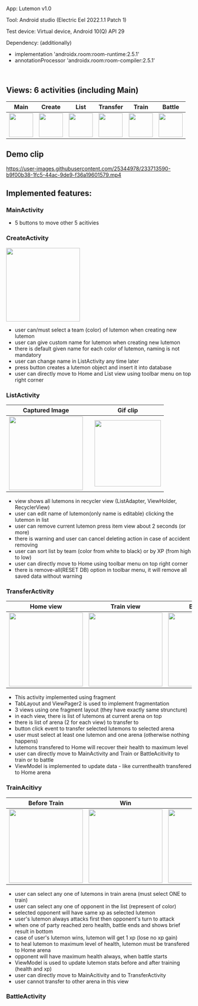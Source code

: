 App: Lutemon v1.0 

Tool: Android studio (Electric Eel 2022.1.1 Patch 1)

Test device: Virtual device, Android 10(Q) API 29


Dependency: (additionally) 
  - implementation 'androidx.room:room-runtime:2.5.1'
  - annotationProcessor 'androidx.room:room-compiler:2.5.1'


<br>

## Views: 6 activities (including Main)


|Main|Create|List|Transfer|Train|Battle|
|-|-|-|-|-|-|
|<kbd> <img src="https://user-images.githubusercontent.com/25344978/233714344-1e062f7f-5186-46a6-882a-f1947b7e99fc.png" width=65> </kbd>|<kbd> <img src="https://user-images.githubusercontent.com/25344978/233714388-0e88d0a6-a488-4372-8939-cdc81f0f938f.png" width=65> </kbd>|<kbd> <img src="https://user-images.githubusercontent.com/25344978/233714427-4ecbe079-ac9d-4573-b3b3-32ca8eba99c1.png" width=65> </kbd>|<kbd> <img src="https://user-images.githubusercontent.com/25344978/233714474-337f83e3-a14f-493c-9daf-014e5ba6f5c5.png" width=65> </kbd>|<kbd> <img src="https://user-images.githubusercontent.com/25344978/233714578-3587d739-6c30-4944-acca-92c8d4a71ead.png" width=65> </kbd>|<kbd> <img src="https://user-images.githubusercontent.com/25344978/233714519-1eb2884e-7959-4e0a-89d6-3c03b5d59743.png" width=65> </kbd>|



## Demo clip

https://user-images.githubusercontent.com/25344978/233713590-b9f00b38-1fc5-44ac-9de9-f36a19601579.mp4




## Implemented features:

### MainActivity 
   - 5 buttons to move other 5 acitivies


### CreateActivity

<kbd> <img src="https://user-images.githubusercontent.com/25344978/233714388-0e88d0a6-a488-4372-8939-cdc81f0f938f.png" width=200> </kbd>

   - user can/must select a team (color) of lutemon when creating new lutemon
   - user can give custom name for lutemon when creating new lutemon
   - there is default given name for each color of lutemon, naming is not mandatory 
   - user can change name in ListActivity any time later
   - press button creates a lutemon object and insert it into database
   - user can directly move to Home and List view using toolbar menu on top right corner


### ListActivity

|Captured Image||Gif clip|
|-|-|-|
|<kbd> <img src="https://user-images.githubusercontent.com/25344978/233714427-4ecbe079-ac9d-4573-b3b3-32ca8eba99c1.png" width=200> </kbd>| | <img src="https://user-images.githubusercontent.com/25344978/233719267-9fdf4561-a950-4757-9039-31fb4d3a944f.gif" width="180"> |

   - view shows all lutemons in recycler view (ListAdapter, ViewHolder, RecyclerView)
   - user can edit name of lutemon(only name is editable) clicking the lutemon in list 
   - user can remove current lutemon press item view about 2 seconds (or more)
   - there is warning and user can cancel deleting action in case of accident removing
   - user can sort list by team (color from white to black) or by XP (from high to low)
   - user can directly move to Home using toolbar menu on top right corner
   - there is remove-all(RESET DB) option in toolbar menu, it will remove all saved data without warning


### TransferActivity

|Home view|Train view|Battle view| 
|-|-|-|
|<kbd> <img src="https://user-images.githubusercontent.com/25344978/233722089-faa33b43-2858-4e64-a870-df40a64e2d08.png" width=200> </kbd>|<kbd> <img src="https://user-images.githubusercontent.com/25344978/233722098-d5c2560c-d279-4eb1-a3f1-f6a8d1d12fc9.png" width=200> </kbd> |<kbd> <img src="https://user-images.githubusercontent.com/25344978/233722133-6c3bbf91-7a6f-4cc2-b52d-47fb03309dd7.png" width="200"> </kbd>|

   - This activity implemented using fragment
   - TabLayout and ViewPager2 is used to implement fragmentation
   - 3 views using one fragment layout (they have exactly same struncture)
   - in each view, there is list of lutemons at current arena on top
   - there is list of arena (2 for each view) to transfer to 
   - button click event to transfer selected lutemons to selected arena
   - user must select at least one lutemon and one arena (otherwise nothing happens)
   - lutemons transfered to Home will recover their health to maximum level 
   - user can directly move to MainActivity and Train or BattleAcitivity to train or to battle
   - ViewModel is implemented to update data - like currenthealth transfered to Home arena 
      

### TrainAcitivy

|Before Train|Win|Lose| 
|-|-|-|
|<kbd> <img src="https://user-images.githubusercontent.com/25344978/233725981-89a39146-6685-47f3-854e-4774e935e849.png" width=200> </kbd>|<kbd> <img src="https://user-images.githubusercontent.com/25344978/233725989-bd9b8eee-e2d2-4018-8af9-1feff936e047.png" width=200> </kbd> |<kbd> <img src="https://user-images.githubusercontent.com/25344978/233725997-c756e8fa-c642-4972-914b-6883fe4e1a82.png" width=200> </kbd>|

   - user can select any one of lutemons in train arena (must select ONE to train)
   - user can select any one of opponent in the list (represent of color)
   - selected opponent will have same xp as selected lutemon
   - user's lutemon always attacks first then opponent's turn to attack
   - when one of party reached zero health, battle ends and shows brief result in bottom
   - case of user's lutemon wins, lutemon will get 1 xp (lose no xp gain)
   - to heal lutemon to maximum level of health, lutemon must be transfered to Home arena
   - opponent will have maximum health always, when battle starts
   - ViewModel is used to update lutemon stats before and after training (health and xp)
   - user can directly move to MainAcitivity and to TransferActivity 
   - user cannot transfer to other arena in this view



### BattleActivity    


